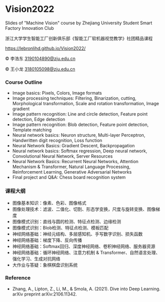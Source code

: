 # Vision2022

Slides of "Machine Vision" course by Zhejiang University Student Smart Factory Innovation Club

浙江大学学生智能工厂创新俱乐部《智能工厂软机器视觉教学》社团精品课程

https://lebronlihd.github.io/Vision2022/

&copy; 李浩东 3190104890@zju.edu.cn

&copy; 王小龙 3180105098@zju.edu.cn

### Course Outline

- Image basics: Pixels, Colors, Image formats
- Image processing techniques: Filtering, Binarization, cutting, Morphological transformation, Scale and rotation transformation, Image gradient
- Image pattern recognition: Line and circle detection, Feature point detection, Edge detection
- Image pattern recognition: Blob detection, Feature point detection, Template matching
- Neural network basics: Neuron structure, Multi-layer Perceptron, Handwritten digit recognition, Loss function
- Neural Network Basics: Gradient Descent, Backpropagation
- Neural network basics: Softmax regression, Deep neural network, Convolutional Neural Network, Server Resources
- Neural Network Basics: Recurrent Neural Networks, Attention Mechanism & Transformer, Natural Language Processing, Reinforcement Learning, Generative Adversarial Networks
- Final project and Q&A: Chess board recognition system

### 课程大纲

- 图像基本知识：像素、色彩、图像格式
- 图像处理技术：滤波、二值化、切割、形态学变换，尺度与旋转变换、图像梯度
- 图像模式识别：直线与圆的检测、特征点检测、边缘检测
- 图像模式识别：Blob检测、特征点检测、模板匹配
- 神经网络基础：神经元结构、多层感知机、手写数字识别、损失函数
- 神经网络基础：梯度下降、反向传播
- 神经网络基础：Softmax回归、深度神经网络、卷积神经网络、服务器资源
- 神经网络基础：循环神经网络、注意力机制 & Transformer、自然语言处理、强化学习、生成对抗网络
- 大作业与答疑：象棋棋盘识别系统

### Reference

- Zhang, A., Lipton, Z., Li, M., & Smola, A. (2021). Dive into Deep Learning. arXiv preprint arXiv:2106.11342.
